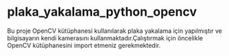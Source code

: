 # plaka_yakalama_python_opencv
Bu proje OpenCV kütüphanesi kullanılarak plaka yakalama için yapılmıştır ve bilgisayarın kendi kamerasını kullanmaktadır.Çalıştırmak için öncelikle OpenCV kütüphanesini import etmeniz gerekmektedir.
